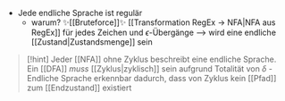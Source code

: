 - Jede endliche Sprache ist regulär
	- warum? ✨[[Bruteforce]]✨ [[Transformation RegEx -> NFA|NFA aus RegEx]] für jedes Zeichen und $\epsilon$-Übergänge --> wird eine endliche [[Zustand|Zustandsmenge]] sein

> [!hint] Jeder [[NFA]] ohne Zyklus beschreibt eine endliche Sprache.
> Ein [[DFA]] _muss_ [[Zyklus|zyklisch]] sein aufgrund Totalität von $\delta$ - Endliche Sprache erkennbar dadurch, dass von Zyklus kein [[Pfad]] zum [[Endzustand]] existiert

